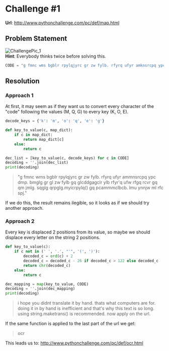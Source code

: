 # Challenge #1
**Url**: http://www.pythonchallenge.com/pc/def/map.html<br/>
## Problem Statement
![ChallengePic_1](http://www.pythonchallenge.com/pc/def/map.jpg)<br/>
**Hint**: Everybody thinks twice before solving this.<br/>
```python
CODE = "g fmnc wms bgblr rpylqjyrc gr zw fylb. rfyrq ufyr amknsrcpq ypc dmp. bmgle gr gl zw fylb gq glcddgagclr ylb rfyr'q ufw rfgq rcvr gq qm jmle. sqgle qrpgle.kyicrpylq() gq pcamkkclbcb. lmu ynnjw ml rfc spj"
```
## Resolution
### Approach 1
At first, it may seem as if they want us to convert every character of the "code" following the values
(M, Q, G) to every key (K, O, E).

```python
decode_keys = {'k': 'm', 'o': 'q', 'e': 'g'}

def key_to_value(c, map_dict):
    if c in map_dict:
        return map_dict[c]
    else:
        return c

dec_list = [key_to_value(c, decode_keys) for c in CODE]
decoding = ''.join(dec_list)
print(decoding)
```

> "g fmnc wms bgblr rpylqjyrc gr zw fylb. rfyrq ufyr ammnsrcpq ypc dmp. bmglg gr gl zw fylb gq glcddgagclr ylb rfyr'q ufw rfgq rcvr gq qm jmlg. sqglg qrpglg.myicrpylq() gq pcammmclbcb. lmu ynnjw ml rfc spj."


If we do this, the result remains ilegible, so it looks as if we should try another approach.


### Approach 2

Every key is displaced 2 positions from its value, so maybe we should displace every letter on the string 2 positions.
```python
def key_to_value(c):
    if c not in (' ', '.', "'", '(', ')'):
        decoded_c = ord(c) + 2
        decoded_c = decoded_c - 26 if decoded_c > 122 else decoded_c
        return chr(decoded_c)
    else:
        return c

dec_mapping = map(key_to_value, CODE)
decoding = ''.join(dec_mapping)
print(decoding)
```
> i hope you didnt translate it by hand. thats what computers are for. doing it in by hand is inefficient and that's why this text is so long. using string.maketrans() is recommended. now apply on the url. 

If the same function is applied to the last part of the url we get:
> ocr

This leads us to: http://www.pythonchallenge.com/pc/def/ocr.html

